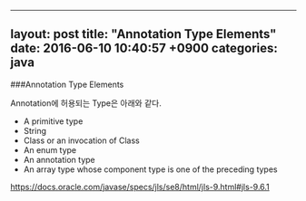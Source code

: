 
---
layout: post
title:  "Annotation Type Elements"
date:   2016-06-10 10:40:57 +0900
categories: java
---

###Annotation Type Elements

Annotation에 허용되는 Type은 아래와 같다.
- A primitive type
- String
- Class or an invocation of Class
- An enum type
- An annotation type
- An array type whose component type is one of the preceding types

https://docs.oracle.com/javase/specs/jls/se8/html/jls-9.html#jls-9.6.1
